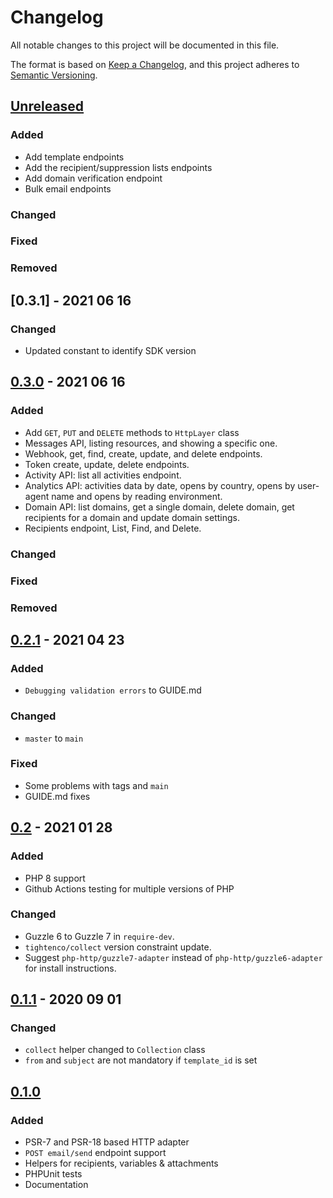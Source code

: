 # Changelog

All notable changes to this project will be documented in this file.

The format is based on [Keep a Changelog](https://keepachangelog.com/en/1.0.0/),
and this project adheres to [Semantic Versioning](https://semver.org/spec/v2.0.0.html).

## [Unreleased]

### Added

- Add template endpoints
- Add the recipient/suppression lists endpoints
- Add domain verification endpoint
- Bulk email endpoints

### Changed

### Fixed

### Removed

## [0.3.1] - 2021 06 16

### Changed

- Updated constant to identify SDK version

## [0.3.0] - 2021 06 16

### Added

- Add `GET`, `PUT` and `DELETE` methods to `HttpLayer` class
- Messages API, listing resources, and showing a specific one.
- Webhook, get, find, create, update, and delete endpoints.
- Token create, update, delete endpoints.
- Activity API: list all activities endpoint.
- Analytics API: activities data by date, opens by country, opens by user-agent name and opens by reading environment.
- Domain API: list domains, get a single domain, delete domain, get recipients for a domain and update domain settings.
- Recipients endpoint, List, Find, and Delete.

### Changed

### Fixed

### Removed

## [0.2.1] - 2021 04 23

### Added

- `Debugging validation errors` to GUIDE.md

### Changed

- `master` to `main`

### Fixed

- Some problems with tags and `main`
- GUIDE.md fixes

## [0.2] - 2021 01 28

### Added

- PHP 8 support
- Github Actions testing for multiple versions of PHP

### Changed

- Guzzle 6 to Guzzle 7 in `require-dev`.
- `tightenco/collect` version constraint update.
- Suggest `php-http/guzzle7-adapter` instead of `php-http/guzzle6-adapter` for install instructions.

## [0.1.1] - 2020 09 01

### Changed

- `collect` helper changed to `Collection` class
- `from` and `subject` are not mandatory if `template_id` is set

## [0.1.0]

### Added

- PSR-7 and PSR-18 based HTTP adapter
- `POST email/send` endpoint support
- Helpers for recipients, variables & attachments
- PHPUnit tests
- Documentation

[Unreleased]: https://github.com/mailersend/mailersend-php/compare/v0.3.0...HEAD
[0.3.0]: https://github.com/mailersend/mailersend-php/releases/tag/v0.3.0
[0.2.1]: https://github.com/mailersend/mailersend-php/releases/tag/v0.2.1
[0.2]: https://github.com/mailersend/mailersend-php/releases/tag/v0.2
[0.1.1]: https://github.com/mailersend/mailersend-php/releases/tag/v0.1.1
[0.1.0]: https://github.com/mailersend/mailersend-php/releases/tag/v0.1.0
